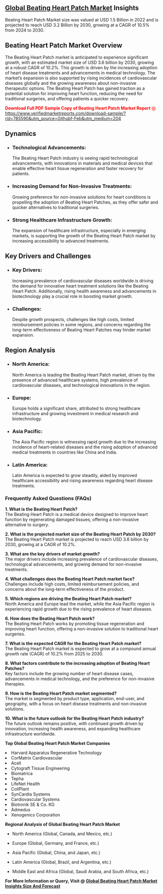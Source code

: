 <h2><a href="https://www.verifiedmarketreports.com/download-sample/?rid=785590&amp;utm_source=Githubf&amp;utm_medium=204" target="_blank">Global Beating Heart Patch Market</a> Insights</h2><p>Beating Heart Patch Market size was valued at USD 1.5 Billion in 2022 and is projected to reach USD 3.2 Billion by 2030, growing at a CAGR of 10.5% from 2024 to 2030.</p><p> <h2>Beating Heart Patch Market Overview</h2> <p>The Beating Heart Patch market is anticipated to experience significant growth, with an estimated market size of USD 3.6 billion by 2030, growing at a robust CAGR of 10.2%. This growth is driven by the increasing adoption of heart disease treatments and advancements in medical technology. The market’s expansion is also supported by rising incidences of cardiovascular diseases globally and the growing awareness about non-invasive therapeutic options. The Beating Heart Patch has gained traction as a potential solution for improving heart function, reducing the need for traditional surgeries, and offering patients a quicker recovery. </p> <p><p><span class=""><span style="color: #ff0000;"><strong>Download Full PDF Sample Copy of Beating Heart Patch Market Report</strong> @ </span><a href="https://www.verifiedmarketreports.com/download-sample/?rid=785590&amp;utm_source=Githubf-Feb&amp;utm_medium=204" target="_blank">https://www.verifiedmarketreports.com/download-sample/?rid=785590&amp;utm_source=Githubf-Feb&amp;utm_medium=204</a></span></p></p> <h2>Dynamics</h2> <ul> <li><h3>Technological Advancements:</h3> The Beating Heart Patch industry is seeing rapid technological advancements, with innovations in materials and medical devices that enable effective heart tissue regeneration and faster recovery for patients.</li> <li><h3>Increasing Demand for Non-Invasive Treatments:</h3> Growing preference for non-invasive solutions for heart conditions is propelling the adoption of Beating Heart Patches, as they offer safer and quicker alternatives to traditional surgeries.</li> <li><h3>Strong Healthcare Infrastructure Growth:</h3> The expansion of healthcare infrastructure, especially in emerging markets, is supporting the growth of the Beating Heart Patch market by increasing accessibility to advanced treatments.</li> </ul> <h2>Key Drivers and Challenges</h2> <ul> <li><h3>Key Drivers:</h3> Increasing prevalence of cardiovascular diseases worldwide is driving the demand for innovative heart treatment solutions like the Beating Heart Patch. Additionally, rising health awareness and advancements in biotechnology play a crucial role in boosting market growth.</li> <li><h3>Challenges:</h3> Despite growth prospects, challenges like high costs, limited reimbursement policies in some regions, and concerns regarding the long-term effectiveness of Beating Heart Patches may hinder market expansion.</li> </ul> <h2>Region Analysis</h2> <ul> <li><h3>North America:</h3> North America is leading the Beating Heart Patch market, driven by the presence of advanced healthcare systems, high prevalence of cardiovascular diseases, and technological innovations in the region.</li> <li><h3>Europe:</h3> Europe holds a significant share, attributed to strong healthcare infrastructure and growing investment in medical research and biotechnology.</li> <li><h3>Asia Pacific:</h3> The Asia Pacific region is witnessing rapid growth due to the increasing incidence of heart-related diseases and the rising adoption of advanced medical treatments in countries like China and India.</li> <li><h3>Latin America:</h3> Latin America is expected to grow steadily, aided by improved healthcare accessibility and rising awareness regarding heart disease treatments.</li> </ul> <h3>Frequently Asked Questions (FAQs)</h3> <p><strong>1. What is the Beating Heart Patch?</strong><br>The Beating Heart Patch is a medical device designed to improve heart function by regenerating damaged tissues, offering a non-invasive alternative to surgery.</p> <p><strong>2. What is the projected market size of the Beating Heart Patch by 2030?</strong><br>The Beating Heart Patch market is projected to reach USD 3.6 billion by 2030, growing at a CAGR of 10.2%.</p> <p><strong>3. What are the key drivers of market growth?</strong><br>The major drivers include increasing prevalence of cardiovascular diseases, technological advancements, and growing demand for non-invasive treatments.</p> <p><strong>4. What challenges does the Beating Heart Patch market face?</strong><br>Challenges include high costs, limited reimbursement policies, and concerns about the long-term effectiveness of the product.</p> <p><strong>5. Which regions are driving the Beating Heart Patch market?</strong><br>North America and Europe lead the market, while the Asia Pacific region is experiencing rapid growth due to the rising prevalence of heart diseases.</p> <p><strong>6. How does the Beating Heart Patch work?</strong><br>The Beating Heart Patch works by promoting tissue regeneration and improving heart function, offering a non-invasive solution to traditional heart surgeries.</p> <p><strong>7. What is the expected CAGR for the Beating Heart Patch market?</strong><br>The Beating Heart Patch market is expected to grow at a compound annual growth rate (CAGR) of 10.2% from 2025 to 2030.</p> <p><strong>8. What factors contribute to the increasing adoption of Beating Heart Patches?</strong><br>Key factors include the growing number of heart disease cases, advancements in medical technology, and the preference for non-invasive therapies.</p> <p><strong>9. How is the Beating Heart Patch market segmented?</strong><br>The market is segmented by product type, application, end-user, and geography, with a focus on heart disease treatments and non-invasive solutions.</p> <p><strong>10. What is the future outlook for the Beating Heart Patch industry?</strong><br>The future outlook remains positive, with continued growth driven by innovation, increasing health awareness, and expanding healthcare infrastructure worldwide.</p> </p><p><strong>Top Global Beating Heart Patch Market Companies</strong></p><div data-test-id=""><p><li>Harvard Apparatus Regenerative Technology</li><li> CorMatrix Cardiovascular</li><li> Acell</li><li> Cytograft Tissue Engineering</li><li> Biomatrica</li><li> Tepha</li><li> LifeNet Health</li><li> CollPlant</li><li> SynCardia Systems</li><li> Cardiovascular Systems</li><li> Biotronik SE & Co. KG</li><li> Admedus</li><li> Xenogenics Corporation</li></p><div><strong>Regional Analysis of&nbsp;Global Beating Heart Patch Market</strong></div><ul><li dir="ltr"><p dir="ltr">North America&nbsp;(Global, Canada, and Mexico, etc.)</p></li><li dir="ltr"><p dir="ltr">Europe (Global, Germany, and France, etc.)</p></li><li dir="ltr"><p dir="ltr">Asia Pacific&nbsp;(Global, China, and Japan, etc.)</p></li><li dir="ltr"><p dir="ltr">Latin America&nbsp;(Global, Brazil, and Argentina, etc.)</p></li><li dir="ltr">Middle East and Africa&nbsp;(Global, Saudi Arabia, and South Africa, etc.)</li></ul><p><strong>For More Information or Query, Visit @&nbsp;</strong><strong><a href="https://www.verifiedmarketreports.com/product/beating-heart-patch-market/?utm_source=Githubf&amp;utm_medium=204" target="_blank">Global Beating Heart Patch Market Insights Size And Forecast</a></strong></p></div>
